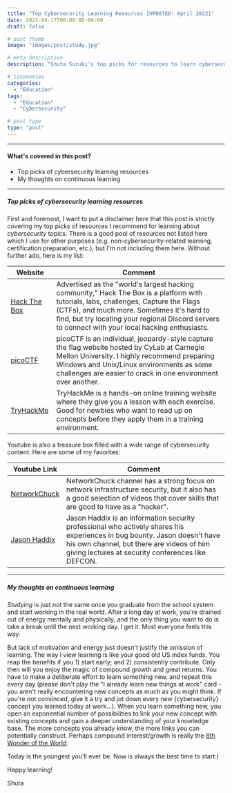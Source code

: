 ```yaml
---
title: "Top Cybersecurity Learning Resources [UPDATED: April 2022]"
date: 2022-04-17T06:00:00-04:00
draft: false

# post thumb
image: "images/post/study.jpg"

# meta description
description: "Shuta Suzuki's top picks for resources to learn cybersecurity."

# taxonomies
categories:
  - "Education"
tags:
  - "Education"
  - "Cybersecurity"

# post type
type: "post"
---
```


<hr>

#### What's covered in this post?

* Top picks of cybersecurity learning resources
* My thoughts on continuous learning

<hr>

##### Top picks of cybersecurity learning resources

First and foremost, I want to put a disclaimer here that this post is strictly covering my top picks of resources I recommend for learning about *cybersecurity* topics. There is a good pool of resources not listed here which I use for other purposes (e.g. non-cybersecurity-related learning, certification preparation, etc.), but I'm not including them here. Without further ado, here is my list:

**Website** | **Comment**
-- | --
[Hack The Box](https://www.hackthebox.com/) | Advertised as the "world's largest hacking community," Hack The Box is a platform with tutorials, labs, challenges, Capture the Flags (CTFs), and much more. Sometimes it's hard to find, but try locating your regional Discord servers to connect with your local hacking enthusiasts.
[picoCTF](https://picoctf.org/) | picoCTF is an individual, jeopardy-style capture the flag website hosted by CyLab at Carnegie Mellon University. I highly recommend preparing Windows and Unix/Linux environments as some challenges are easier to crack in one environment over another. 
[TryHackMe](https://tryhackme.com/) | TryHackMe is a hands-on online training website where they give you a lesson with each exercise. Good for newbies who want to read up on concepts before they apply them in a training environment.

Youtube is also a treasure box filled with a wide range of cybersecurity content. Here are some of my favorites:

**Youtube Link** | **Comment**
-- | --
[NetworkChuck](https://www.youtube.com/c/NetworkChuck) | NetworkChuck channel has a strong focus on network infrastructure security, but it also has a good selection of videos that cover skills that are good to have as a "hacker".
[Jason Haddix](https://www.youtube.com/results?search_query=Jason+Haddix) | Jason Haddix is an information security professional who actively shares his experiences in bug bounty. Jason doesn't have his own channel, but there are videos of him giving lectures at security conferences like DEFCON.

<hr>

##### My thoughts on continuous learning

*Studying* is just not the same once you graduate from the school system and start working in the real world. After a long day at work, you're drained out of energy mentally and physically, and the only thing you want to do is take a break until the next working day. I get it. Most everyone feels this way.

But lack of motivation and energy just doesn't justify the omission of learning. The way I view learning is like your good old US index funds. You reap the benefits if you 1) start early; and 2) consistently contribute. Only then will you enjoy the magic of compound growth and great returns. You have to make a deliberate effort to learn something new, and repeat this every day (please don't play the "I already learn new things at work" card - you aren't really encountering new concepts as much as you might think. If you're not convinced, give it a try and jot down every new {cybersecurity} concept you learned today at work...). When you learn something new, you open an exponential number of possibilities to link your new concept with existing concepts and gain a deeper understanding of your knowledge base. The more concepts you already know, the more links you can potentially construct. Perhaps compound interest/growth is really the [8th Wonder of the World](https://www.inc.com/jim-schleckser/why-einstein-considered-compound-interest-most-powerful-force-in-universe.html).

Today is the youngest you'll ever be. Now is always the best time to start:)

Happy learning!

Shuta